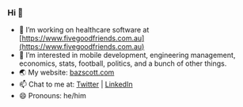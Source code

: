 ### Hi 👋

* 🔭 I’m working on healthcare software at [https://www.fivegoodfriends.com.au](https://www.fivegoodfriends.com.au)
* 🌱 I’m interested in mobile development, engineering management, economics, stats, football, politics, and a bunch of other things.
* 🌏 My website: [bazscott.com](https://bazscott.com)
* 📫 Chat to me at: [Twitter](https://twitter.com/bazscott) | [LinkedIn](https://www.linkedin.com/in/bazscott/)
* 😄 Pronouns: he/him
